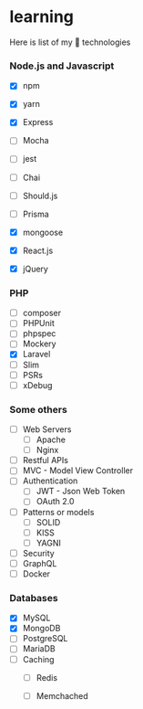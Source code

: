 # learning
Here is list of my 👏 technologies 

### Node.js and Javascript
- [x] npm
- [x] yarn
- [x] Express
- [ ] Mocha
- [ ] jest
- [ ] Chai 
- [ ] Should.js
- [ ] Prisma
- [x] mongoose
- [x] React.js
- [x] jQuery
  

### PHP 
- [ ] composer
- [ ] PHPUnit
- [ ] phpspec
- [ ] Mockery
- [x] Laravel
- [ ] Slim
- [ ] PSRs
- [ ] xDebug

### Some others
- [ ] Web Servers
  - [ ] Apache
  - [ ] Nginx
- [ ] Restful APIs
- [ ] MVC - Model View Controller
- [ ] Authentication
  - [ ] JWT - Json Web Token
  - [ ] OAuth 2.0
- [ ] Patterns or models
  - [ ] SOLID 
  - [ ] KISS
  - [ ] YAGNI
- [ ] Security
- [ ] GraphQL
- [ ] Docker

### Databases
- [x] MySQL
- [x] MongoDB
- [ ] PostgreSQL 
- [ ] MariaDB
- [ ] Caching
  - [ ] Redis
  - [ ] Memchached


